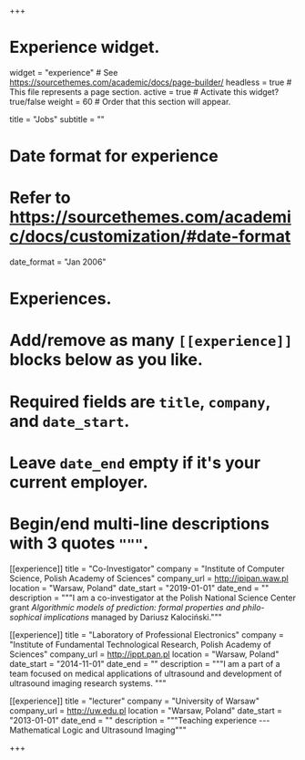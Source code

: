+++
# Experience widget.
widget = "experience"  # See https://sourcethemes.com/academic/docs/page-builder/
headless = true  # This file represents a page section.
active = true  # Activate this widget? true/false
weight = 60  # Order that this section will appear.

title = "Jobs"
subtitle = ""

# Date format for experience
#   Refer to https://sourcethemes.com/academic/docs/customization/#date-format
date_format = "Jan 2006"

# Experiences.
#   Add/remove as many `[[experience]]` blocks below as you like.
#   Required fields are `title`, `company`, and `date_start`.
#   Leave `date_end` empty if it's your current employer.
#   Begin/end multi-line descriptions with 3 quotes `"""`.
[[experience]]
  title = "Co-Investigator"
  company = "Institute of Computer Science, Polish Academy of Sciences"
  company_url = http://ipipan.waw.pl
  location = "Warsaw, Poland"
  date_start = "2019-01-01"
  date_end = ""
  description = """I am a co-investigator at the Polish National Science Center grant *Algorithmic models of prediction: formal properties and philo-sophical implications* managed by Dariusz Kalociński."""
  
[[experience]]
  title = "Laboratory of Professional Electronics"
  company = "Institute of Fundamental Technological Research, Polish Academy of Sciences"
  company_url = http://ippt.pan.pl
  location = "Warsaw, Poland"
  date_start = "2014-11-01"
  date_end = ""
  description = """I am a part of a team focused on medical applications of ultrasound and development of ultrasound imaging research systems.
  """

[[experience]]
  title = "lecturer"
  company = "University of Warsaw"
  company_url = http://uw.edu.pl
  location = "Warsaw, Poland"
  date_start = "2013-01-01"
  date_end = ""
  description = """Teaching experience --- Mathematical Logic and Ultrasound Imaging"""

+++
